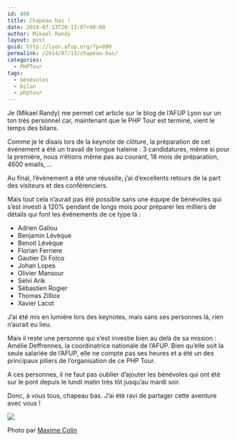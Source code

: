 ```yaml
---
id: 800
title: Chapeau bas !
date: 2014-07-13T20:13:07+00:00
author: Mikael Randy
layout: post
guid: http://lyon.afup.org/?p=800
permalink: /2014/07/13/chapeau-bas/
categories:
  - PHPTour
tags:
  - bénévoles
  - bilan
  - phptour
---
```

Je (Mikael Randy) me permet cet article sur le blog de l&rsquo;AFUP Lyon sur un ton très personnel car, maintenant que le PHP Tour est terminé, vient le temps des bilans.

Comme je le disais lors de la keynote de clôture, la préparation de cet événement a été un travail de longue haleine : 3 candidatures, même si pour la première, nous n&rsquo;étions même pas au courant, 18 mois de préparation, 4600 emails, &#8230;

Au final, l&rsquo;événement a été une réussite, j&rsquo;ai d&rsquo;excellents retours de la part des visiteurs et des conférenciers.

Mais tout cela n&rsquo;aurait pas été possible sans une équipe de bénévoles qui s&rsquo;est investi à 120% pendant de longs mois pour préparer les milliers de détails qui font les événements de ce type là :

  * Adrien Gallou
  * Benjamin Lévèque
  * Benoit Lévèque
  * Florian Ferriere
  * Gautier Di Folco
  * Johan Lopes
  * Olivier Mansour
  * Selvi Arik
  * Sébastien Rogier
  * Thomas Zilliox
  * Xavier Lacot

J&rsquo;ai été mis en lumière lors des keynotes, mais sans ses personnes là, rien n&rsquo;aurait eu lieu.

Mais il reste une personne qui s&rsquo;est investie bien au delà de sa mission : Amélie Deffrennes, la coordinatrice nationale de l&rsquo;AFUP. Bien qu&rsquo;elle soit la seule salariée de l&rsquo;AFUP, elle ne compte pas ses heures et a été un des principaux piliers de l&rsquo;organisation de ce PHP Tour.

A ces personnes, il ne faut pas oublier d&rsquo;ajouter les bénévoles qui ont été sur le pont depuis le lundi matin très tôt jusqu&rsquo;au mardi soir.

Donc, à vous tous, chapeau bas. J&rsquo;ai été ravi de partager cette aventure avec vous !

[![](https://farm6.staticflickr.com/5473/14408642969_16d2cf6d95_c.jpg)](https://www.flickr.com/photos/26014253@N06/14408642969/in/set-72157645145404750)

Photo par [Maxime Colin](https://www.flickr.com/photos/26014253@N06/ "Flick Maxime Colin")